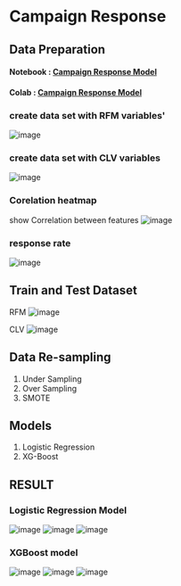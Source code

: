 # Campaign Response
## Data Preparation
#### Notebook : [Campaign Response Model](https://github.com/panita10/BADS7105-CRM-Analytics/blob/main/Assignment04%20-%20Campaign%20Response%20Model/Campaign_Response_Model.ipynb)
#### Colab : [Campaign Response Model](https://colab.research.google.com/drive/1VsDmfjsrEubPwtoJm8rsUjXobCqOEiI4#scrollTo=iHPPPTslIDSt)
### create data set with RFM variables'
![image](https://user-images.githubusercontent.com/92771399/147743631-56f7d138-b711-4ad7-8e08-9eba30783424.png)

### create data set with CLV variables
![image](https://user-images.githubusercontent.com/92771399/147743666-ddb7334b-cf95-4a6b-bd55-a155eeba12d2.png)

### Corelation heatmap
show Correlation between features
![image](https://user-images.githubusercontent.com/92771399/147744543-d685f9e4-010a-4c3c-be46-6bdbf154fef2.png)


### response rate
![image](https://user-images.githubusercontent.com/92771399/147743749-46ef8f81-c9f0-497e-ace0-84fc17157a79.png)

## Train and Test Dataset
RFM
![image](https://user-images.githubusercontent.com/92771399/147743816-30142175-1667-4ccf-ad40-61f5b3c7e9ea.png)

CLV
![image](https://user-images.githubusercontent.com/92771399/147743861-65cf19b3-075f-41b6-8c18-7d54e180a613.png)

## Data Re-sampling
1. Under Sampling
2. Over Sampling
3. SMOTE

## Models
1. Logistic Regression
2. XG-Boost

## RESULT
### Logistic Regression Model
![image](https://user-images.githubusercontent.com/92771399/147744116-b6259075-3fb1-4c26-abf3-383442d6560c.png)
![image](https://user-images.githubusercontent.com/92771399/147744145-89556b5d-685c-461e-b899-5e60fcd81659.png)
![image](https://user-images.githubusercontent.com/92771399/147744177-ce2254f0-5813-4623-a0d6-b2b4500bbc99.png)

### XGBoost model
![image](https://user-images.githubusercontent.com/92771399/147744226-0bd7fd3a-de67-478f-a68b-3ea9d7250042.png)
![image](https://user-images.githubusercontent.com/92771399/147744250-79d76a8b-4bdb-4580-87bd-0d64ffc6ea4d.png)
![image](https://user-images.githubusercontent.com/92771399/147744266-0883ae66-b1ac-4f9c-91da-8569bee23efa.png)


